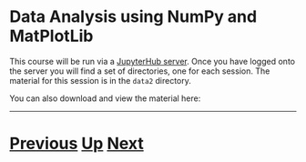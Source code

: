 # Data Analysis using NumPy and MatPlotLib

This course will be run via a [JupyterHub server](../server.md). Once you have logged onto the server you
will find a set of directories, one for each session. The material
for this session is in the `data2` directory.

You can also download and view the material here:

***

# [Previous](../testing/README.md) [Up](../README.md) [Next](../README.md) 
